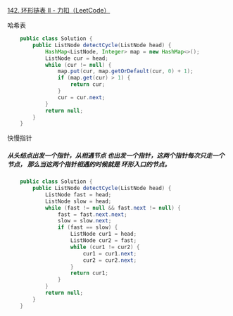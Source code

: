 [142. 环形链表 II - 力扣（LeetCode）](https://leetcode.cn/problems/linked-list-cycle-ii/)



哈希表

```java
    public class Solution {
        public ListNode detectCycle(ListNode head) {
            HashMap<ListNode, Integer> map = new HashMap<>();
            ListNode cur = head;
            while (cur != null) {
                map.put(cur, map.getOrDefault(cur, 0) + 1);
                if (map.get(cur) > 1) {
                    return cur;
                }
                cur = cur.next;
            }
            return null;
        }
    }
```





快慢指针



##### **从头结点出发一个指针，从相遇节点 也出发一个指针，这两个指针每次只走一个节点， 那么当这两个指针相遇的时候就是 环形入口的节点**。

```java
    public class Solution {
        public ListNode detectCycle(ListNode head) {
            ListNode fast = head;
            ListNode slow = head;
            while (fast != null && fast.next != null) {
                fast = fast.next.next;
                slow = slow.next;
                if (fast == slow) {
                    ListNode cur1 = head;
                    ListNode cur2 = fast;
                    while (cur1 != cur2) {
                        cur1 = cur1.next;
                        cur2 = cur2.next;
                    }
                    return cur1;
                }
            }
            return null;
        }
    }
```

